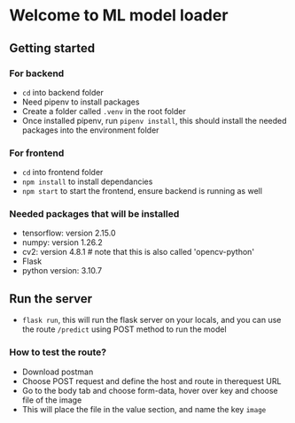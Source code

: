 # Welcome to ML model loader

## Getting started
### For backend
- `cd` into backend folder
- Need pipenv to install packages
- Create a folder called `.venv` in the root folder
- Once installed pipenv, run `pipenv install`, this should install the needed packages into the environment folder

### For frontend
- `cd` into frontend folder
- `npm install` to install dependancies
- `npm start` to start the frontend, ensure backend is running as well

### Needed packages that will be installed
- tensorflow: version 2.15.0
- numpy: version 1.26.2
- cv2: version 4.8.1 # note that this is also called 'opencv-python'
- Flask
- python version: 3.10.7

## Run the server
- `flask run`, this will run the flask server on your locals, and you can use the route `/predict` using POST method to run the model

### How to test the route?
- Download postman
- Choose POST request and define the host and route in therequest URL
- Go to the body tab and choose form-data, hover over key and choose file of the image
- This will place the file in the value section, and name the key `image`